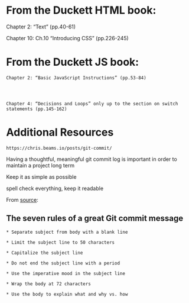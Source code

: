 # From the Duckett HTML book:

  Chapter 2: “Text” (pp.40-61) 

  
  
  Chapter 10: Ch.10 “Introducing CSS” (pp.226-245)


# From the Duckett JS book:

    Chapter 2: “Basic JavaScript Instructions” (pp.53-84)




    Chapter 4: “Decisions and Loops” only up to the section on switch statements (pp.145-162)



  # Additional Resources

    https://chris.beams.io/posts/git-commit/

Having a thoughtful, meaningful git commit log is important in order to maintain a project long term

Keep it as simple as possible

spell check everything, keep it readable

From [source](https://chris.beams.io/posts/git-commit/):

  ## The seven rules of a great Git commit message
 
 
    * Separate subject from body with a blank line
    
    * Limit the subject line to 50 characters
   
    * Capitalize the subject line
   
    * Do not end the subject line with a period
   
    * Use the imperative mood in the subject line
   
    * Wrap the body at 72 characters
   
    * Use the body to explain what and why vs. how
